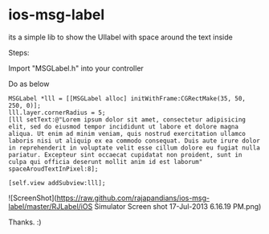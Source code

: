 ios-msg-label
=============

its a simple lib to show the UIlabel with space around the text inside

Steps:

Import "MSGLabel.h" into your controller

Do as below

    
    MSGLabel *lll = [[MSGLabel alloc] initWithFrame:CGRectMake(35, 50, 250, 0)];
    lll.layer.cornerRadius = 5;
    [lll setText:@"Lorem ipsum dolor sit amet, consectetur adipisicing elit, sed do eiusmod tempor incididunt ut labore et dolore magna aliqua. Ut enim ad minim veniam, quis nostrud exercitation ullamco laboris nisi ut aliquip ex ea commodo consequat. Duis aute irure dolor in reprehenderit in voluptate velit esse cillum dolore eu fugiat nulla pariatur. Excepteur sint occaecat cupidatat non proident, sunt in culpa qui officia deserunt mollit anim id est laborum" spaceAroudTextInPixel:8];
    
    [self.view addSubview:lll];
    
![ScreenShot](https://raw.github.com/rajapandians/ios-msg-label/master/RJLabel/iOS Simulator Screen shot 17-Jul-2013 6.16.19 PM.png)
    
    
Thanks. :)
